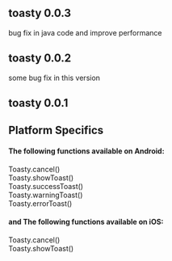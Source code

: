 ## toasty 0.0.3
bug fix in java code and improve performance

## toasty 0.0.2
some bug fix in this version
## toasty 0.0.1

## Platform Specifics
#### The following functions available on Android:<br/>
Toasty.cancel()<br/>
Toasty.showToast()<br/>
Toasty.successToast()<br/>
Toasty.warningToast()<br/>
Toasty.errorToast()<br/>

#### and The following functions available on iOS:<br/>
Toasty.cancel()<br/>
Toasty.showToast()<br/>

